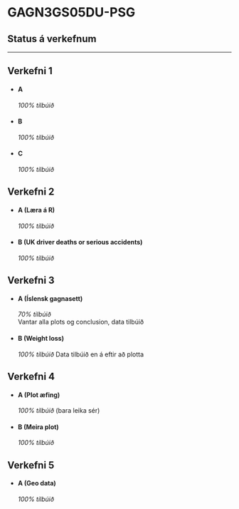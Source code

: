 # GAGN3GS05DU-PSG

## Status á verkefnum

---

## Verkefni 1

- #### A

  _100% tilbúið_

- #### B

  _100% tilbúið_

- #### C

  _100% tilbúið_

## Verkefni 2

- #### A (Læra á R)

  _100% tilbúið_

- #### B (UK driver deaths or serious accidents)
  _100% tilbúið_

## Verkefni 3

- #### A (Íslensk gagnasett)

  _70% tilbúið_  
   Vantar alla plots og conclusion, data tilbúið

- #### B (Weight loss)
  _100% tilbúið_
  Data tilbúið en á eftir að plotta

## Verkefni 4

- #### A (Plot æfing)

  _100% tilbúið_ (bara leika sér)

- #### B (Meira plot)
  _100% tilbúið_

## Verkefni 5

- #### A (Geo data)
  _100% tilbúið_
